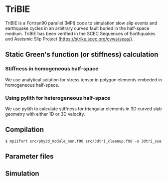 # TriBIE
TriBIE is a Fortran90 parallel (MPI) code to simulation slow slip events and earthquake cycles in an arbitrary curved fault buried in the half-space medium. TriBIE has been verified in the SCEC Sequences of Earthquakes and Aseismic Slip Project (https://strike.scec.org/cvws/seas/).

## Static Green's function (or stiffness) calculation
### Stiffness in homogeneous half-space
We use analytical solution for stress tensor in polygon elements embeded in homogeneous half-space.

### Using pylith for heterogeneous half-space
We use pylith to calculate stiffness for triangular elements in 3D curved slab geometry with either 1D or 3D velocity. 

## Compilation

``
$ mpiifort src/phy3d_module_non.f90 src/3dtri_cleanup.f90 -o 3dtri_sse
``

## Parameter files

## Simulation

